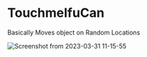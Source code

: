 # TouchmeIfuCan
Basically Moves object on Random Locations

![Screenshot from 2023-03-31 11-15-55](https://user-images.githubusercontent.com/40921926/229033663-28c353f4-8364-436e-b295-2ce0565837d4.png)

